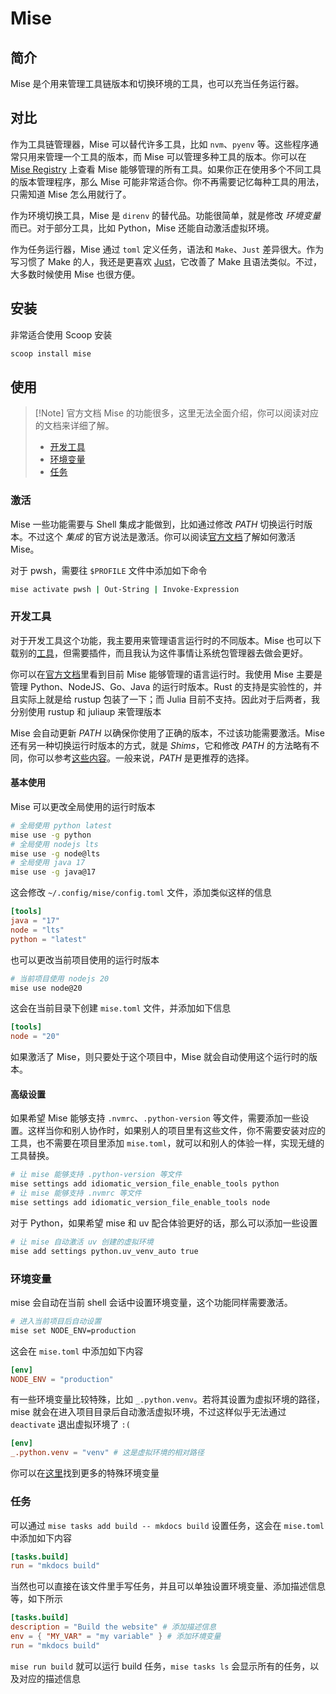 # Mise

## 简介

Mise 是个用来管理工具链版本和切换环境的工具，也可以充当任务运行器。

## 对比

作为工具链管理器，Mise 可以替代许多工具，比如 `nvm`、`pyenv` 等。这些程序通常只用来管理一个工具的版本，而 Mise 可以管理多种工具的版本。你可以在 [Mise Registry](https://mise.jdx.dev/registry.html#tools) 上查看 Mise 能够管理的所有工具。如果你正在使用多个不同工具的版本管理程序，那么 Mise 可能非常适合你。你不再需要记忆每种工具的用法，只需知道 Mise 怎么用就行了。

作为环境切换工具，Mise 是 `direnv` 的替代品。功能很简单，就是修改 *环境变量* 而已。对于部分工具，比如 Python，Mise 还能自动激活虚拟环境。

作为任务运行器，Mise 通过 `toml` 定义任务，语法和 `Make`、`Just` 差异很大。作为写习惯了 Make 的人，我还是更喜欢 [Just](../命令行工具/Just.md)，它改善了 Make 且语法类似。不过，大多数时候使用 Mise 也很方便。

## 安装

非常适合使用 Scoop 安装

```sh
scoop install mise
```

## 使用

> [!Note] 官方文档
> Mise 的功能很多，这里无法全面介绍，你可以阅读对应的文档来详细了解。
>
> - [开发工具](https://mise.jdx.dev/dev-tools/)
> - [环境变量](https://mise.jdx.dev/environments/)
> - [任务](https://mise.jdx.dev/tasks/)

### 激活

Mise 一些功能需要与 Shell 集成才能做到，比如通过修改 *PATH* 切换运行时版本。不过这个 *集成* 的官方说法是激活。你可以阅读[官方文档](https://mise.jdx.dev/getting-started.html#activate-mise)了解如何激活 Mise。

对于 pwsh，需要往 `$PROFILE` 文件中添加如下命令

```sh
mise activate pwsh | Out-String | Invoke-Expression
```

### 开发工具

对于开发工具这个功能，我主要用来管理语言运行时的不同版本。Mise 也可以下载别的[工具](https://mise.jdx.dev/registry.html#tools)，但需要插件，而且我认为这件事情让系统包管理器去做会更好。

你可以在[官方文档](https://mise.jdx.dev/core-tools.html#core-tools)里看到目前 Mise 能够管理的语言运行时。我使用 Mise 主要是管理 Python、NodeJS、Go、Java 的运行时版本。Rust 的支持是实验性的，并且实际上就是给 rustup 包装了一下；而 Julia 目前不支持。因此对于后两者，我分别使用 rustup 和 juliaup 来管理版本

Mise 会自动更新 *PATH* 以确保你使用了正确的版本，不过该功能需要激活。Mise 还有另一种切换运行时版本的方式，就是 *Shims*，它和修改 *PATH* 的方法略有不同，你可以参考[这些内容](https://mise.jdx.dev/dev-tools/shims.html#mise-activate-shims)。一般来说，*PATH* 是更推荐的选择。

#### 基本使用

Mise 可以更改全局使用的运行时版本

```sh
# 全局使用 python latest
mise use -g python
# 全局使用 nodejs lts
mise use -g node@lts
# 全局使用 java 17
mise use -g java@17
```

这会修改 `~/.config/mise/config.toml` 文件，添加类似这样的信息

```toml
[tools]
java = "17"
node = "lts"
python = "latest"
```

也可以更改当前项目使用的运行时版本

```sh
# 当前项目使用 nodejs 20
mise use node@20
```

这会在当前目录下创建 `mise.toml` 文件，并添加如下信息

```toml
[tools]
node = "20"
```

如果激活了 Mise，则只要处于这个项目中，Mise 就会自动使用这个运行时的版本。

#### 高级设置

如果希望 Mise 能够支持 `.nvmrc`、`.python-version` 等文件，需要添加一些设置。这样当你和别人协作时，如果别人的项目里有这些文件，你不需要安装对应的工具，也不需要在项目里添加 `mise.toml`，就可以和别人的体验一样，实现无缝的工具替换。

```sh
# 让 mise 能够支持 .python-version 等文件
mise settings add idiomatic_version_file_enable_tools python
# 让 mise 能够支持 .nvmrc 等文件
mise settings add idiomatic_version_file_enable_tools node
```

对于 Python，如果希望 mise 和 uv 配合体验更好的话，那么可以添加一些设置

```sh
# 让 mise 自动激活 uv 创建的虚拟环境
mise add settings python.uv_venv_auto true
```

### 环境变量

mise 会自动在当前 shell 会话中设置环境变量，这个功能同样需要激活。

```sh
# 进入当前项目后自动设置
mise set NODE_ENV=production
```

这会在 `mise.toml` 中添加如下内容

```toml
[env]
NODE_ENV = "production"
```

有一些环境变量比较特殊，比如 `_.python.venv`。若将其设置为虚拟环境的路径，mise 就会在进入项目目录后自动激活虚拟环境，不过这样似乎无法通过 `deactivate` 退出虚拟环境了 `:(`

```toml
[env]
_.python.venv = "venv" # 这是虚拟环境的相对路径
```

你可以在[这里](https://mise.jdx.dev/environments/#env-directives)找到更多的特殊环境变量

### 任务

可以通过 `mise tasks add build -- mkdocs build` 设置任务，这会在 `mise.toml` 中添加如下内容

```toml
[tasks.build]
run = "mkdocs build"
```

当然也可以直接在该文件里手写任务，并且可以单独设置环境变量、添加描述信息等，如下所示

```toml
[tasks.build]
description = "Build the website" # 添加描述信息
env = { "MY_VAR" = "my variable" } # 添加环境变量
run = "mkdocs build"
```

`mise run build` 就可以运行 build 任务，`mise tasks ls` 会显示所有的任务，以及对应的描述信息
